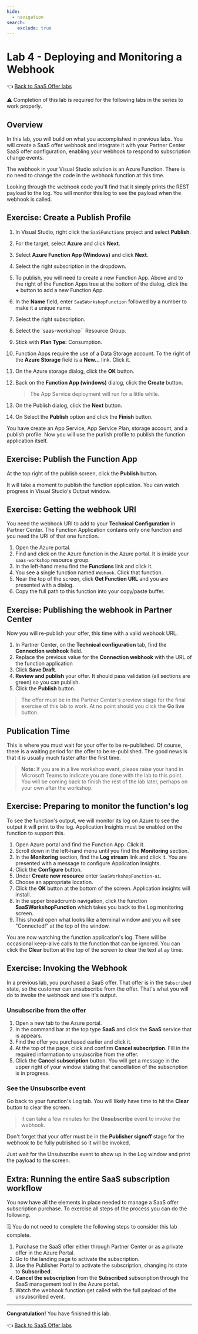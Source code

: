 ```yaml
---
hide:
  - navigation
search:
    exclude: true
---
```


# Lab 4 - Deploying and Monitoring a Webhook

👈 [Back to SaaS Offer labs](../../index.md#labs)

⚠️ Completion of this lab is required for the following labs in the series to work properly.

## Overview

In this lab, you will build on what you accomplished in previous labs. You will create a SaaS offer webhook and integrate it with your Partner Center SaaS offer configuration, enabling your webhook to respond to subscription change events.

The webhook in your Visual Studio solution is an Azure Function. There is no need to change the code in the webhook function at this time.

Looking through the webhook code you'll find that it simply prints the REST payload to the log. You will monitor this log to see the payload when the webhook is called.

## Exercise: Create a Publish Profile

1. In Visual Studio, right click the `SaaSFunctions` project and select **Publish**. 
1. For the target, select **Azure** and click **Next**.
1. Select **Azure Function App (Windows)** and click **Next**.
1. Select the right subscription in the dropdown.
1. To publish, you will need to create a new Function App. Above and to the right of the Function Apps tree at the bottom of the dialog, click the **+** button to add a new Function App.
1. In the **Name** field, enter `SaaSWorkshopFunction` followed by a number to make it a unique name.
1. Select the right subscription.
1. Select the `saas-workshop`` Resource Group.
1. Stick with **Plan Type:** Consumption.
1. Function Apps require the use of a Data Storage account. To the right of the **Azure Storage** field is a **New...** link. Click it.
1. On the Azure storage dialog, click the **OK** button.
1. Back on the **Function App (windows)** dialog, click the **Create** button.

    > The App Service deployment will run for a little while.

1. On the Publish dialog, click the **Next** button.
1. On Select the **Publish** option and click the **Finish** button.

You have create an App Service, App Service Plan, storage account, and a publish profile. Now you will use the purlish profile to publish the function application itself.

## Exercise: Publish the Function App

At the top right of the publish screen, click the **Publish** button. 

It will take a moment to publish the function application. You can watch progress in Visual Studio's Output window.

## Exercise: Getting the webhook URI

You need the webhook URI to add to your **Technical Configuration** in Partner Center. The Function Application contains only one function and you need the URI of that one function.

1. Open the Azure portal.
1. Find and click on the Azure function in the Azure portal. It is inside your `saas-workshop` resource group.
1. In the left-hand menu find the **Functions** link and click it.
1. You see a single function named `Webhook`. Click that function.
1. Near the top of the screen, click **Get Function URL** and you are presented with a dialog.
1. Copy the full path to this function into your copy/paste buffer.

## Exercise: Publishing the webhook in Partner Center

Now you will re-publish your offer, this time with a valid webhook URL.

1. In Partner Center, on the **Technical configuration** tab, find the **Connection webhook** field.
1. Replace the previous value for the **Connection webhook** with the URL of the function application
1. Click **Save Draft**.
1. **Review and publish** your offer. It should pass validation (all sections are green) so you can publish.
1. Click the **Publish** button.

> The offer must be in the Partner Center's preview stage for the final exercise of this lab to work. At no point should you click the **Go live** button.

## Publication Time

This is where you must wait for your offer to be re-published. Of course, there is a waiting period for the offer to be re-published. The good news is that it is usually much faster after the first time.

> **Note:** If you are in a live workshop event, please raise your hand in Microsoft Teams to indicate you are done with the lab to this point. You will be coming back to finish the rest of the lab later, perhaps on your own after the workshop.

## Exercise: Preparing to monitor the function's log

To see the function's output, we will monitor its log on Azure to see the output it will print to the log. Application Insights must be enabled on the function to support this.

1. Open Azure portal and find the Function App. Click it.
1. Scroll down in the left-hand menu until you find the **Monitoring** section.
1. In the **Monitoring** section, find the **Log stream** link and click it. You are presented with a message to configure Application Insights.
1. Click the **Configure** button.
1. Under **Create new resource** enter `SaaSWorkshopFunction-ai`.
1. Choose an appropriate location.
1. Click the **OK** button at the bottom of the screen. Application insights will install.
1. In the upper breadcrumb navigation, click the function **SaaSWorkshopFunction** which takes you back to the Log monitoring screen.
1. This should open what looks like a terminal window and you will see "Connected!" at the top of the window.

You are now watching the function application's log. There will be occasional keep-alive calls to the function that can be ignored. You can click the **Clear** button at the top of the screen to clear the text at ay time.

## Exercise: Invoking the Webhook

In a previous lab, you purchased a SaaS offer. That offer is in the `Subscribed` state, so the customer can unsubscribe from the offer. That's what you will do to invoke the webhook and see it's output.

### Unsubscribe from the offer

1. Open a new tab to the Azure portal.
1. In the command bar at the top type **SaaS** and click the **SaaS** service that is appears.
1. Find the offer you purchased earlier and click it.
1. At the top of the page, click and confirm **Cancel subscription**. Fill in the required information to unsubscribe from the offer.
1. Click the **Cancel subscription** button. You will get a message in the upper right of your window stating that cancellation of the subscription is in progress.

### See the Unsubscribe event

Go back to your function's Log tab. You will likely have time to hit the **Clear** button to clear the screen.

> It can take a few minutes for the **Unsubscribe** event to invoke the webhook.

Don't forget that your offer must be in the **Publisher signoff** stage for the webhook to be fully published so it will be invoked.

Just wait for the Unsubscribe event to show up in the Log window and print the payload to the screen.

## Extra: Running the entire SaaS subscription workflow

You now have all the elements in place needed to manage a SaaS offer subscription purchase. To exercise all steps of the process you can do the following.

🗒️ You do not need to complete the following steps to consider this lab complete. 

1. Purchase the SaaS offer either through Partner Center or as a private offer in the Azure Portal.
1. Go to the landing page to activate the subscription.
1. Use the Publisher Portal to activate the subscription, changing its state to **Subscribed**.
1. **Cancel the subscription** from the **Subscribed** subscription through the SaaS management tool in the Azure portal.
1. Watch the webhook function get called with the full payload of the unsubscribed event.

---

**Congratulation!** You have finished this lab.

👈 [Back to SaaS Offer labs](../../index.md#labs)